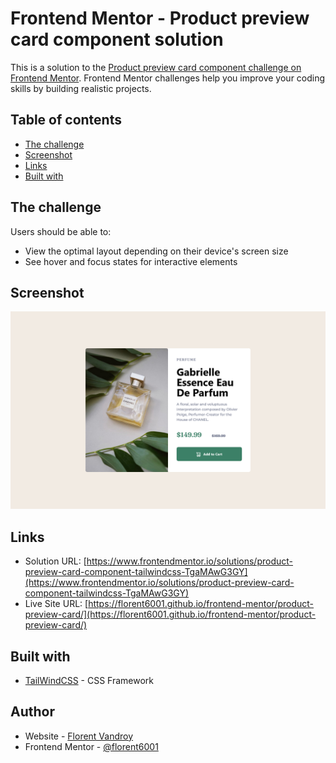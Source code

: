 # Frontend Mentor - Product preview card component solution

This is a solution to the [Product preview card component challenge on Frontend Mentor](https://www.frontendmentor.io/challenges/product-preview-card-component-GO7UmttRfa). Frontend Mentor challenges help you improve your coding skills by building realistic projects. 

## Table of contents

- [The challenge](#the-challenge)
- [Screenshot](#screenshot)
- [Links](#links)
- [Built with](#built-with)


## The challenge

Users should be able to:

- View the optimal layout depending on their device's screen size
- See hover and focus states for interactive elements

## Screenshot

![](./screenshot.png)


## Links

- Solution URL: [https://www.frontendmentor.io/solutions/product-preview-card-component-tailwindcss-TgaMAwG3GY](https://www.frontendmentor.io/solutions/product-preview-card-component-tailwindcss-TgaMAwG3GY)
- Live Site URL: [https://florent6001.github.io/frontend-mentor/product-preview-card/](https://florent6001.github.io/frontend-mentor/product-preview-card/)

## Built with

- [TailWindCSS](https://tailwindcss.com/) - CSS Framework


## Author

- Website - [Florent Vandroy](https://www.florent-vandroy.fr)
- Frontend Mentor - [@florent6001](https://www.frontendmentor.io/profile/florent6001)